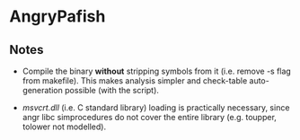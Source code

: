 # AngryPafish


## Notes

* Compile the binary **without** stripping symbols from it (i.e. remove -s flag from makefile). This makes analysis simpler and check-table auto-generation possible (with the script).

* *msvcrt.dll* (i.e. C standard library) loading is practically necessary, since angr libc simprocedures do not cover the entire library (e.g. toupper, tolower not modelled).